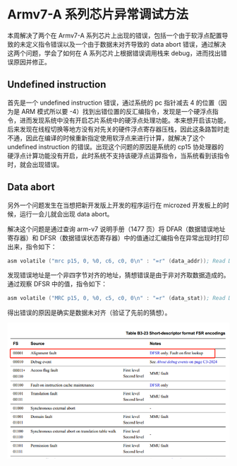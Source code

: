 # Armv7-A 系列芯片异常调试方法

本周解决了两个在 Armv7-A 系列芯片上出现的错误，包括一个由于软浮点配置导致的未定义指令错误以及一个由于数据未对齐导致的 data abort 错误，通过解决这两个问题，学会了如何在 A 系列芯片上根据错误调用栈来 debug，进而找出错误原因并修正。

## Undefined instruction

首先是一个 undefined instruction 错误，通过系统的 pc 指针减去 4 的位置（因为是 ARM 模式所以要 -4）找到出错位置的反汇编指令，发现是一个硬浮点指令，进而发现系统中没有开启芯片系统中的硬浮点处理功能。本来想开启该功能，后来发现在线程切换等地方没有对先关的硬件浮点寄存器压栈，因此这条路暂时走不通，因此在编译的时候重新指定使用软浮点来进行计算，就解决了这个 undefined instruction 的错误。出现这个问题的原因是系统的 cp15 协处理器的硬浮点计算功能没有开启，此时系统不支持该硬浮点运算指令，当系统看到该指令时，就会出现错误。

## Data abort

另外一个问题发生在当想把新开发版上开发的程序运行在 microzed 开发板上的时候，运行一会儿就会出现 data abort。

解决这个问题是通过查询 arm-v7 说明手册（1477 页）将 DFAR（数据错误地址寄存器）和 DFSR（数据错误状态寄存器）中的值通过汇编指令在异常出现时打印出来，指令如下：

```asm
asm volatile ("mrc p15, 0, %0, c6, c0, 0\n" : "=r" (data_addr)); Read DFAR into data_addr
```

发现错误地址是一个非四字节对齐的地址，猜想错误是由于非对齐取数据造成的。通过观察 DFSR 中的值，指令如下：

```asm
asm volatile ("MRC p15, 0, %0, c5, c0, 0\n" : "=r" (data_stat)); Read DFSR into data_stat
```

得出错误的原因是确实是数据未对齐（验证了先前的猜想）。

![data status](assets/1593397701371.png)







